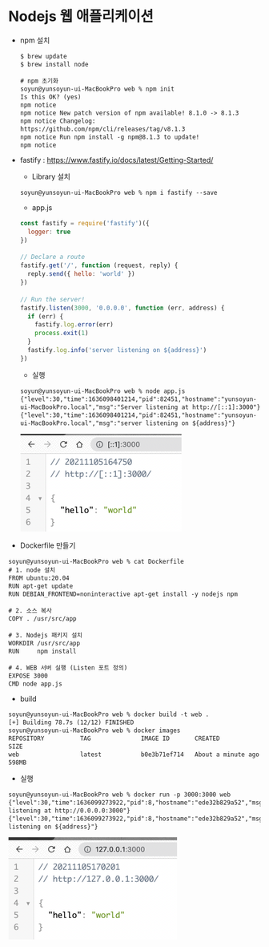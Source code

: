 # Nodejs 웹 애플리케이션

* npm 설치

  ```shell
  $ brew update
  $ brew install node
  
  # npm 초기화
  soyun@yunsoyun-ui-MacBookPro web % npm init
  Is this OK? (yes) 
  npm notice 
  npm notice New patch version of npm available! 8.1.0 -> 8.1.3
  npm notice Changelog: https://github.com/npm/cli/releases/tag/v8.1.3
  npm notice Run npm install -g npm@8.1.3 to update!
  npm notice 
  ```

* fastify : https://www.fastify.io/docs/latest/Getting-Started/

  * Library 설치

  ```shell
  soyun@yunsoyun-ui-MacBookPro web % npm i fastify --save
  ```

  * app.js

  ```javascript
  const fastify = require('fastify')({
    logger: true
  })
  
  // Declare a route
  fastify.get('/', function (request, reply) {
    reply.send({ hello: 'world' })
  })
  
  // Run the server!
  fastify.listen(3000, '0.0.0.0', function (err, address) {
    if (err) {
      fastify.log.error(err)
      process.exit(1)
    }
    fastify.log.info('server listening on ${address}')
  })
  ```

  * 실행

  ```shell
  soyun@yunsoyun-ui-MacBookPro web % node app.js
  {"level":30,"time":1636098401214,"pid":82451,"hostname":"yunsoyun-ui-MacBookPro.local","msg":"Server listening at http://[::1]:3000"}
  {"level":30,"time":1636098401214,"pid":82451,"hostname":"yunsoyun-ui-MacBookPro.local","msg":"server listening on ${address}"}
  ```

  <img src="images/image-20211105164911648.png" alt="image-20211105164911648" style="zoom:50%;" />

* Dockerfile 만들기

```shell
soyun@yunsoyun-ui-MacBookPro web % cat Dockerfile 
# 1. node 설치
FROM ubuntu:20.04
RUN apt-get update
RUN DEBIAN_FRONTEND=noninteractive apt-get install -y nodejs npm

# 2. 소스 복사
COPY . /usr/src/app

# 3. Nodejs 패키지 설치
WORKDIR /usr/src/app
RUN     npm install

# 4. WEB 서버 실행 (Listen 포트 정의)
EXPOSE 3000
CMD node app.js
```

* build

```shell
soyun@yunsoyun-ui-MacBookPro web % docker build -t web . 
[+] Building 78.7s (12/12) FINISHED   
soyun@yunsoyun-ui-MacBookPro web % docker images
REPOSITORY          TAG              IMAGE ID       CREATED              SIZE
web                 latest           b0e3b71ef714   About a minute ago   598MB
```

* 실행

```shell
soyun@yunsoyun-ui-MacBookPro web % docker run -p 3000:3000 web
{"level":30,"time":1636099273922,"pid":8,"hostname":"ede32b829a52","msg":"Server listening at http://0.0.0.0:3000"}
{"level":30,"time":1636099273922,"pid":8,"hostname":"ede32b829a52","msg":"server listening on ${address}"}
```

<img src="images/image-20211105170226033.png" alt="image-20211105170226033" style="zoom:50%;" />

